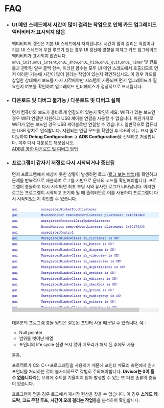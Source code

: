 
# FAQ
* ### UI 메인 스레드에서 시간이 많이 걸리는 작업으로 인해 카드 업그레이드 액티비티가 표시되지 않음
  액티비티의 갱신은 기본 UI 스레드에서 처리됩니다. 시간이 많이 걸리는 작업이나 기본 UI 스레드에 무한 루프가 있는 경우 UI 갱신에 영향을 미치고 카드 업그레이드 액티비티가 표시되지 않습니다.
  `onUI_init`,`onUI_intent`,`onUI_show`,`onUI_hide`,`onUI_quit`,`onUI_Timer` 및 컨트롤과 관련된 일부 콜백 함수, 이러한 함수는 모두 UI 메인 스레드에서 호출되므로 먼저 이러한 기능에 시간이 많이 걸리는 작업이 있는지 확인하십시오.
  이 경우 카드를 삽입한 상태에서 보드를 다시 시작해야만 시스템이 가동되며 먼저 업그레이드가 필요한지 여부를 확인하여 업그레이드 인터페이스가 정상적으로 표시됩니다.

* ### 다운로드 및 디버그 불가능 / 다운로드 및 디버그 실패
  먼저 컴퓨터와 보드가 올바르게 연결되어 있는지 확인하세요. WIFI가 있는 보드인 경우 WIFI 연결만 지원하고 USB 케이블 연결을 사용할 수 없습니다. 마찬가지로 WIFI가 없는 보드인 경우 USB 케이블로만 연결할 수 있습니다. 일반적으로 컴퓨터는 USB 장치로 인식합니다.
  지원되는 연결 모드를 확인한 후 IDE의 메뉴 표시 줄로 이동하여 **Debug Configuration -> ADB Configuration**을 선택하고 저장합니다.
  이후 다시 다운로드 해보십시오.  
  [ADB를 통한 다운로드 및 디버그 방법](adb_debug.md)
  
* ### 프로그램이 갑자기 저절로 다시 시작되거나 중단됨
  먼저 프로그램에서 예상치 못한 상황이 발생하면 로그 ([로그 보는 방법](logcat.md))를 확인하고 문제를 반복적으로 재현하여 로그를 기반으로 문제의 코드를 확인해야합니다.
  프로그램이 충돌하고 다시 시작되면 최초 부팅 시와 유사한 로그가 나타납니다. 이러한 로그는 프로그램이 시작되고 초기화 될 때 출력되므로 이를 사용하여 프로그램이 다시 시작되었는지 확인할 수 있습니다.
  
  ![](assets/start_log.png)  
  
  대부분의 프로그램 충돌 원인은 잘못된 포인터 사용 때문일 수 있습니다. 예 :  
  * Null pointer
  * 범위를 벗어난 배열
  * 포인터의 life cycle 신경 쓰지 않아 메모리가 해제 된 후에도 사용
  
  등등.  
  
  프로젝트가 C와 C++프로그래밍을 사용하기 때문에 포인터 메모리 측면에서 원시 포인터를 처리하는 것이 불가피하므로 각별히 주의해야합니다.
  **Divisor는 0이 될 수 없습니다**라는 오류에 주의를 기울이지 않아 발생할 수 있는 또 다른 종류의 충돌이 있습니다.
  
  프로그램이 멈춘 경우 로그에서 재시작 현상을 찾을 수 없습니다. 이 경우 **스레드 데드락**, **코드 무한 루프**, **시간이 오래 걸리는 작업**등을 분석하여 확인합니다.
